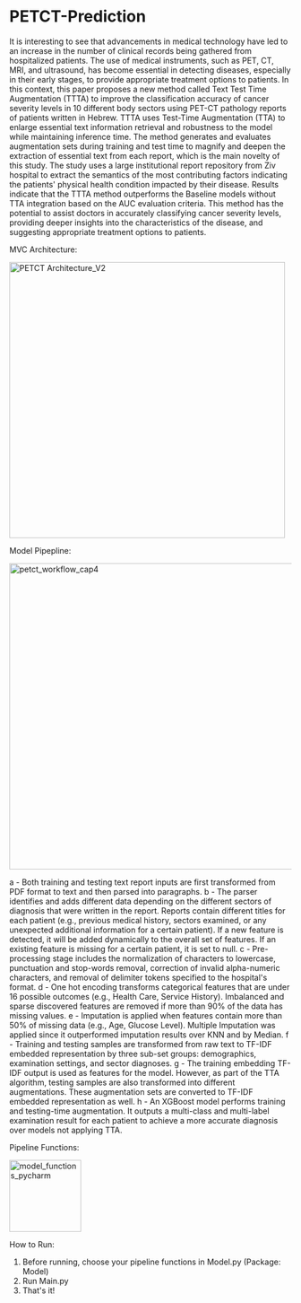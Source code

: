 # PETCT-Prediction
It is interesting to see that advancements in medical technology have led to an increase in the number of clinical records being gathered from hospitalized patients. The use of medical instruments, such as PET, CT, MRI, and ultrasound, has become essential in detecting diseases, especially in their early stages, to provide appropriate treatment options to patients. In this context, this paper proposes a new method called Text Test Time Augmentation (TTTA) to improve the classification accuracy of cancer severity levels in 10 different body sectors using PET-CT pathology reports of patients written in Hebrew. TTTA uses Test-Time Augmentation (TTA) to enlarge essential text information retrieval and robustness to the model while maintaining inference time. The method generates and evaluates augmentation sets during training and test time to magnify and deepen the extraction of essential text from each report, which is the main novelty of this study. The study uses a large institutional report repository from Ziv hospital to extract the semantics of the most contributing factors indicating the patients' physical health condition impacted by their disease. Results indicate that the TTTA method outperforms the Baseline models without TTA integration based on the AUC evaluation criteria. This method has the potential to assist doctors in accurately classifying cancer severity levels, providing deeper insights into the characteristics of the disease, and suggesting appropriate treatment options to patients.

MVC Architecture:

<img width="492" alt="PETCT Architecture_V2" src="https://user-images.githubusercontent.com/44165771/212911771-70781778-9880-4f09-81b7-0cd9df5c9a04.png">

Model Pipepline:

<img width="546" alt="petct_workflow_cap4" src="https://user-images.githubusercontent.com/44165771/212910375-9eb023ed-5a0c-4717-9e27-fdf75d547330.png">

a - Both training and testing text report inputs are first transformed from PDF format to text and then parsed into paragraphs. b - The parser identifies and adds different data depending on the different sectors of diagnosis that were written in the report. Reports contain different titles for each patient (e.g., previous medical history, sectors examined, or any unexpected additional information for a certain patient). If a new feature is detected, it will be added dynamically to the overall set of features. If an existing feature is missing for a certain patient, it is set to null. c - Pre-processing stage includes the normalization of characters to lowercase, punctuation and stop-words removal, correction of invalid alpha-numeric characters, and removal of delimiter tokens specified to the hospital's format. d - One hot encoding transforms categorical features that are under 16 possible outcomes (e.g., Health Care, Service History). Imbalanced and sparse discovered features are removed if more than 90% of the data has missing values. e - Imputation is applied when features contain more than 50% of missing data (e.g., Age, Glucose Level). Multiple Imputation was applied since it outperformed imputation results over KNN and by Median. f - Training and testing samples are transformed from raw text to TF-IDF embedded representation by three sub-set groups: demographics, examination settings, and sector diagnoses. g - The training embedding TF-IDF output is used as features for the model. However, as part of the TTA algorithm, testing samples are also transformed into different augmentations. These augmentation sets are converted to TF-IDF embedded representation as well. h - An XGBoost model performs training and testing-time augmentation. It outputs a multi-class and multi-label examination result for each patient to achieve a more accurate diagnosis over models not applying TTA.

Pipeline Functions:

<img width="128" alt="model_functions_pycharm" src="https://user-images.githubusercontent.com/44165771/212913656-e3262e4d-0b44-462c-a52f-b461dfbfbe17.png">

How to Run:

1. Before running, choose your pipeline functions in Model.py (Package: Model) 
2. Run Main.py
3. That's it!


